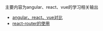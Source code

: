 主要内容为angular、react、vue的学习相关输出

+ [angular、react、vue对比](./doc/angular、react、vue对比.md)
+ [react-router的使用](./doc/react-router对比.md)